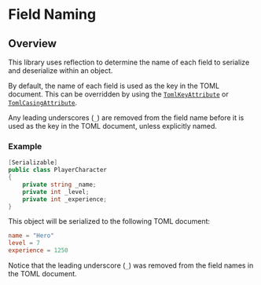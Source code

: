 # Field Naming

## Overview

This library uses reflection to determine the name of each field to serialize and deserialize within an object.

By default, the name of each field is used as the key in the TOML document.
This can be overridden by using the [`TomlKeyAttribute`](attributes/toml-key-attribute.md) or [`TomlCasingAttribute`](attributes/toml-casing-attribute.md).

Any leading underscores (`_`) are removed from the field name before it is used as the key in the TOML document, unless explicitly named.

### Example

```csharp
[Serializable]
public class PlayerCharacter
{
    private string _name;
    private int _level;
    private int _experience;
}
```

This object will be serialized to the following TOML document:

```toml
name = "Hero"
level = 7
experience = 1250
```

Notice that the leading underscore (`_`) was removed from the field names in the TOML document.
